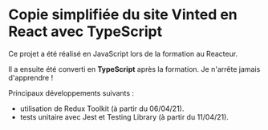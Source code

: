 # Copie simplifiée du site Vinted en React avec TypeScript

Ce projet a été réalisé en JavaScript lors de la formation au Reacteur.

Il a ensuite été converti en **TypeScript** après la formation. Je n'arrête jamais d'apprendre !

Principaux développements suivants :

-   utilisation de Redux Toolkit (à partir du 06/04/21).
-   tests unitaire avec Jest et Testing Library (à partir du 11/04/21).
